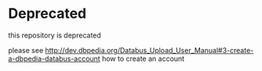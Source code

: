 # Deprecated
this repository is deprecated

please see http://dev.dbpedia.org/Databus_Upload_User_Manual#3-create-a-dbpedia-databus-account how to create an account


